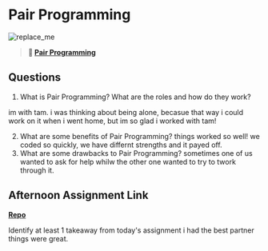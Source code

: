# Pair Programming

![replace_me](https://codeworks.blob.core.windows.net/public/assets/img/illustrations/placeholder.svg)

> **📖 [Pair Programming](https://codeworksacademy.com/fs-student-guide/resources/wk7/01-Pair-Programming)**

## Questions

1. What is Pair Programming? What are the roles and how do they work?

im with tam. i was thinking about being alone, becasue that way i could work on it when i went home, but im so glad i worked with tam! 

2. What are some benefits of Pair Programming?
things worked so well! we coded so quickly, we have differnt strengths and it payed off. 
3. What are some drawbacks to Pair Programming?
sometimes one of us wanted to ask for help whilw the other one wanted to try to twork through it. 
## Afternoon Assignment Link

**[Repo](https://github.com/hannahprather/planit)**

Identify at least 1 takeaway from today's assignment
i had the best partner things were great. 